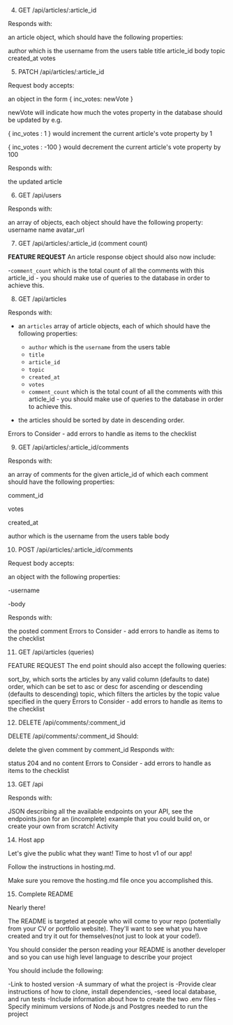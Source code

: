 4. GET /api/articles/:article_id

Responds with:

an article object, which should have the following properties:

author which is the username from the users table
title
article_id
body
topic
created_at
votes

5. PATCH /api/articles/:article_id

Request body accepts:

an object in the form { inc_votes: newVote }

newVote will indicate how much the votes property in the database should be updated by
e.g.

{ inc_votes : 1 } would increment the current article's vote property by 1

{ inc_votes : -100 } would decrement the current article's vote property by 100

Responds with:

the updated article

6. GET /api/users

Responds with:

an array of objects, each object should have the following property:
username
name
avatar_url

7. GET /api/articles/:article_id (comment count)

**FEATURE REQUEST**
An article response object should also now include:

-`comment_count` which is the total count of all the comments with this article_id - you should make use of queries to the database in order to achieve this.

8. GET /api/articles

Responds with:

- an `articles` array of article objects, each of which should have the following properties:

  - `author` which is the `username` from the users table
  - `title`
  - `article_id`
  - `topic`
  - `created_at`
  - `votes`
  - `comment_count` which is the total count of all the comments with this article_id - you should make use of queries to the database in order to achieve this.

- the articles should be sorted by date in descending order.

Errors to Consider - add errors to handle as items to the checklist

9. GET /api/articles/:article_id/comments

Responds with:

an array of comments for the given article_id of which each comment should have the following properties:

comment_id

votes

created_at

author which is the username from the users table
body

10. POST /api/articles/:article_id/comments

Request body accepts:

an object with the following properties:

-username

-body

Responds with:

the posted comment
Errors to Consider - add errors to handle as items to the checklist

11. GET /api/articles (queries)

FEATURE REQUEST
The end point should also accept the following queries:

sort_by, which sorts the articles by any valid column (defaults to date)
order, which can be set to asc or desc for ascending or descending (defaults to descending)
topic, which filters the articles by the topic value specified in the query
Errors to Consider - add errors to handle as items to the checklist

12. DELETE /api/comments/:comment_id

DELETE /api/comments/:comment_id
Should:

delete the given comment by comment_id
Responds with:

status 204 and no content
Errors to Consider - add errors to handle as items to the checklist

13. GET /api

Responds with:

JSON describing all the available endpoints on your API, see the endpoints.json for an (incomplete) example that you could build on, or create your own from scratch!
Activity

14. Host app

Let's give the public what they want! Time to host v1 of our app!

Follow the instructions in hosting.md.

Make sure you remove the hosting.md file once you accomplished this.

15. Complete README

Nearly there!

The README is targeted at people who will come to your repo (potentially from your CV or portfolio website). They'll want to see what you have created and try it out for themselves(not just to look at your code!).

You should consider the person reading your README is another developer and so you can use high level language to describe your project

You should include the following:

-Link to hosted version
-A summary of what the project is
-Provide clear instructions of how to clone, install dependencies, -seed local database, and run tests
-Include information about how to create the two .env files
-Specify minimum versions of Node.js and Postgres needed to run the project
